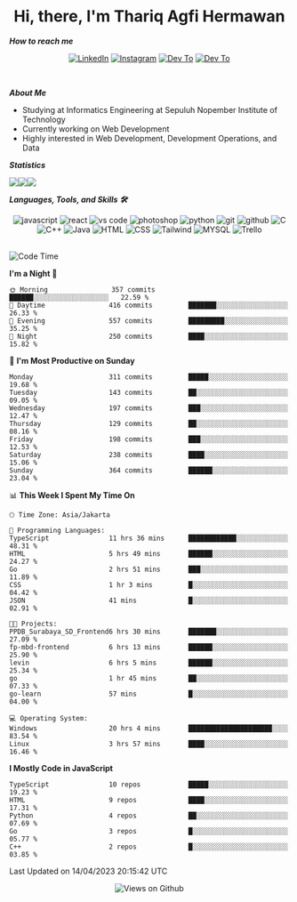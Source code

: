 <div align="center">
  <h1>Hi, there, I'm Thariq Agfi Hermawan</h1>
</div>


***How to reach me***
<p align='center'>
   <a href="https://www.linkedin.com/in/thariqagfihermawan" target="_blank"><img src="https://img.shields.io/badge/LinkedIn-0077B5?style=for-the-badge&logo=linkedin&logoColor=white" alt="LinkedIn"></a>
   <a href="https://www.instagram.com/thoriqagfi" target="_blank"><img src="https://img.shields.io/badge/Instagram-E4405F?style=for-the-badge&logo=instagram&logoColor=white" alt="Instagram"></a>
   <a href="https://medium.com/@thoriq.aghfi60" target="_blank"><img src="https://img.shields.io/badge/Medium-12100E?style=for-the-badge&logo=medium&logoColor=white" alt="Dev To"></a>
   <a href="https://linktr.ee/thoriqagfi" target="_blank"><img src="https://img.shields.io/badge/linktree-1de9b6?style=for-the-badge&logo=linktree&logoColor=white" alt="Dev To"></a>
</p>

<br>

***About Me***
- Studying at Informatics Engineering at Sepuluh Nopember Institute of Technology
- Currently working on Web Development
- Highly interested in Web Development, Development Operations, and Data

***Statistics***

<!-- [![GitHub Streak](http://github-readme-streak-stats.herokuapp.com?user=thoriqagfi&theme=dark)](https://git.io/streak-stats) -->

<div align="center">
  <div style="display: flex;">
    <img src="http://github-readme-streak-stats.herokuapp.com?user=thoriqagfi&theme=chartreuse-dark"/>
    <img src="https://github-readme-stats.vercel.app/api/top-langs/?username=thoriqagfi&layout=compact&&theme=chartreuse-dark&langs_count=8)](https://github.com/thoriqagfi"/>
    <img src="https://github-readme-stats.vercel.app/api?username=thoriqagfi&show_icons=true&theme=chartreuse-dark"/>
  </div>
</div>

<!-- [![Top Langs](https://github-readme-stats.vercel.app/api/top-langs/?username=thoriqagfi&layout=compact&&theme=chartreuse-dark&langs_count=8)](https://github.com/thoriqagfi)
< ![Agfi's GitHub stats](https://github-readme-stats.vercel.app/api?username=thoriqagfi&show_icons=true&theme=chartreuse-dark) -->

***Languages, Tools, and Skills 🛠***

  <div align="center">
    <img src="https://img.shields.io/badge/JavaScript-F7DF1E?style=for-the-badge&logo=javascript&logoColor=black" alt="javascript" />
    <img src="https://img.shields.io/badge/React-61DAFB?style=for-the-badge&logo=react&logoColor=black" alt="react" />
    <img src="https://img.shields.io/badge/vs%20code-007ACC?style=for-the-badge&logo=visual%20studio%20code&logoColor=white" alt="vs code" />
    <img src="https://img.shields.io/badge/adobe%20photoshop-31A8FF?style=for-the-badge&logo=adobe%20photoshop&logoColor=white" alt="photoshop" />
    <img src="https://img.shields.io/badge/python-3776AB?style=for-the-badge&logo=python&logoColor=white" alt="python" />
    <img src="https://img.shields.io/badge/Git-F05032?style=for-the-badge&logo=git&logoColor=white" alt="git" />
    <img src="https://img.shields.io/badge/GitHub-100000?style=for-the-badge&logo=github&logoColor=white" alt="github" />
    <img src="https://img.shields.io/badge/c-%2300599C.svg?style=for-the-badge&logo=c&logoColor=white" alt="C" />
    <img src="https://img.shields.io/badge/c++-%2300599C.svg?style=for-the-badge&logo=c%2B%2B&logoColor=white" alt="C++" />
    <img src="https://img.shields.io/badge/Java-ED8B00?style=for-the-badge&logo=java&logoColor=white" alt="Java"/>
    <img src="https://img.shields.io/badge/HTML5-E34F26?style=for-the-badge&logo=html5&logoColor=white" alt="HTML" />
    <img src="https://img.shields.io/badge/CSS-239120?&style=for-the-badge&logo=css3&logoColor=white" alt ="CSS" />
    <img src="https://img.shields.io/badge/tailwindcss-%2338B2AC.svg?style=for-the-badge&logo=tailwind-css&logoColor=white" alt="Tailwind" />
    <img src="https://img.shields.io/badge/MySQL-00000F?style=for-the-badge&logo=mysql&logoColor=white" alt="MYSQL" />
    <img src="https://img.shields.io/badge/Trello-%23026AA7.svg?style=for-the-badge&logo=Trello&logoColor=white" alt="Trello" />
  </div><br>

<!--START_SECTION:waka-->
![Code Time](http://img.shields.io/badge/Code%20Time-304%20hrs%2042%20mins-blue)

**I'm a Night 🦉** 

```text
🌞 Morning                357 commits         ██████░░░░░░░░░░░░░░░░░░░   22.59 % 
🌆 Daytime                416 commits         ███████░░░░░░░░░░░░░░░░░░   26.33 % 
🌃 Evening                557 commits         █████████░░░░░░░░░░░░░░░░   35.25 % 
🌙 Night                  250 commits         ████░░░░░░░░░░░░░░░░░░░░░   15.82 % 
```
📅 **I'm Most Productive on Sunday** 

```text
Monday                   311 commits         █████░░░░░░░░░░░░░░░░░░░░   19.68 % 
Tuesday                  143 commits         ██░░░░░░░░░░░░░░░░░░░░░░░   09.05 % 
Wednesday                197 commits         ███░░░░░░░░░░░░░░░░░░░░░░   12.47 % 
Thursday                 129 commits         ██░░░░░░░░░░░░░░░░░░░░░░░   08.16 % 
Friday                   198 commits         ███░░░░░░░░░░░░░░░░░░░░░░   12.53 % 
Saturday                 238 commits         ████░░░░░░░░░░░░░░░░░░░░░   15.06 % 
Sunday                   364 commits         ██████░░░░░░░░░░░░░░░░░░░   23.04 % 
```


📊 **This Week I Spent My Time On** 

```text
🕑︎ Time Zone: Asia/Jakarta

💬 Programming Languages: 
TypeScript               11 hrs 36 mins      ████████████░░░░░░░░░░░░░   48.31 % 
HTML                     5 hrs 49 mins       ██████░░░░░░░░░░░░░░░░░░░   24.27 % 
Go                       2 hrs 51 mins       ███░░░░░░░░░░░░░░░░░░░░░░   11.89 % 
CSS                      1 hr 3 mins         █░░░░░░░░░░░░░░░░░░░░░░░░   04.42 % 
JSON                     41 mins             █░░░░░░░░░░░░░░░░░░░░░░░░   02.91 % 

🐱‍💻 Projects: 
PPDB_Surabaya_SD_Frontend6 hrs 30 mins       ███████░░░░░░░░░░░░░░░░░░   27.09 % 
fp-mbd-frontend          6 hrs 13 mins       ██████░░░░░░░░░░░░░░░░░░░   25.90 % 
levin                    6 hrs 5 mins        ██████░░░░░░░░░░░░░░░░░░░   25.34 % 
go                       1 hr 45 mins        ██░░░░░░░░░░░░░░░░░░░░░░░   07.33 % 
go-learn                 57 mins             █░░░░░░░░░░░░░░░░░░░░░░░░   04.00 % 

💻 Operating System: 
Windows                  20 hrs 4 mins       █████████████████████░░░░   83.54 % 
Linux                    3 hrs 57 mins       ████░░░░░░░░░░░░░░░░░░░░░   16.46 % 
```

**I Mostly Code in JavaScript** 

```text
TypeScript               10 repos            █████░░░░░░░░░░░░░░░░░░░░   19.23 % 
HTML                     9 repos             ████░░░░░░░░░░░░░░░░░░░░░   17.31 % 
Python                   4 repos             ██░░░░░░░░░░░░░░░░░░░░░░░   07.69 % 
Go                       3 repos             █░░░░░░░░░░░░░░░░░░░░░░░░   05.77 % 
C++                      2 repos             █░░░░░░░░░░░░░░░░░░░░░░░░   03.85 % 
```




 Last Updated on 14/04/2023 20:15:42 UTC
<!--END_SECTION:waka-->

<div align="center">
<img src="https://komarev.com/ghpvc/?username=thoriqagfi&color=blue" alt="Views on Github" />
</div>